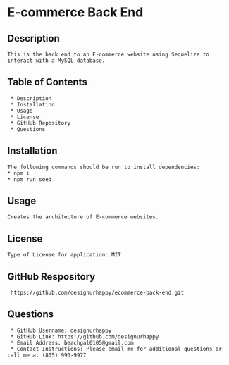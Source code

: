 # E-commerce Back End

  ## Description 
    This is the back end to an E-commerce website using Sequelize to interact with a MySQL database.

  
  ## Table of Contents
     * Description
     * Installation
     * Usage
     * License
     * GitHub Repository
     * Questions

 
  ## Installation
    The following commands should be run to install dependencies: 
    * npm i 
    * npm run seed

  
  ## Usage
    Creates the architecture of E-commerce websites.

  
  ## License
    Type of License for application: MIT

  ## GitHub Respository
     https://github.com/designurhappy/ecommerce-back-end.git

  ## Questions
     * GitHub Username: designurhappy
     * GitHub Link: https://github.com/designurhappy
     * Email Address: beachgal0105@gmail.com
     * Contact Instructions: Please email me for additional questions or call me at (805) 990-9977